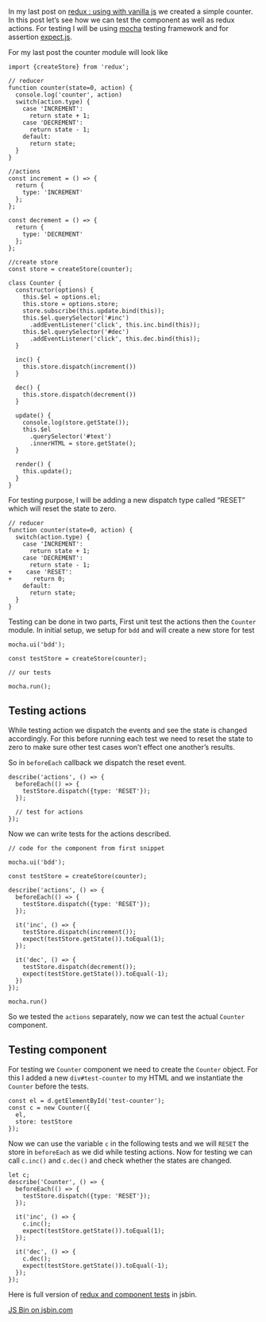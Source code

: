 In my last post on [redux : using with vanilla js](/2016/02/redux-using-with-vanilla-js.html) we created a simple counter. In this post let’s see how we can test the component as well as redux actions. For testing I will be using [mocha](http://mochajs.org/) testing framework and for assertion [expect.js](https://github.com/LearnBoost/expect.js).

For my last post the counter module will look like

    import {createStore} from 'redux';

    // reducer 
    function counter(state=0, action) {
      console.log('counter', action)
      switch(action.type) {
        case 'INCREMENT':
          return state + 1;
        case 'DECREMENT':
          return state - 1;
        default:
          return state;
      }
    }

    //actions
    const increment = () => {
      return {
        type: 'INCREMENT'
      };
    };

    const decrement = () => {
      return {
        type: 'DECREMENT'
      };
    };

    //create store
    const store = createStore(counter);

    class Counter {
      constructor(options) {
        this.$el = options.el;
        this.store = options.store;
        store.subscribe(this.update.bind(this));
        this.$el.querySelector('#inc')
          .addEventListener('click', this.inc.bind(this));
        this.$el.querySelector('#dec')
          .addEventListener('click', this.dec.bind(this));
      }

      inc() {
        this.store.dispatch(increment())
      }

      dec() {
        this.store.dispatch(decrement())
      }

      update() { 
        console.log(store.getState());
        this.$el
          .querySelector('#text')
          .innerHTML = store.getState();
      }

      render() {
        this.update();
      }
    }

For testing purpose, I will be adding a new dispatch type called “RESET” which will reset the state to zero.

    // reducer 
    function counter(state=0, action) {
      switch(action.type) {
        case 'INCREMENT':
          return state + 1;
        case 'DECREMENT':
          return state - 1;
    +    case 'RESET':
    +      return 0;
        default:
          return state;
      }
    }

Testing can be done in two parts, First unit test the actions then the `Counter` module. In initial setup, we setup for `bdd` and will create a new store for test

    mocha.ui('bdd');

    const testStore = createStore(counter);

    // our tests

    mocha.run();

Testing actions
---------------

While testing action we dispatch the events and see the state is changed accordingly. For this before running each test we need to reset the state to zero to make sure other test cases won’t effect one another’s results.

So in `beforeEach` callback we dispatch the reset event.

    describe('actions', () => {
      beforeEach(() => {
        testStore.dispatch({type: 'RESET'});
      });

      // test for actions
    });

Now we can write tests for the actions described.

    // code for the component from first snippet

    mocha.ui('bdd');

    const testStore = createStore(counter);

    describe('actions', () => {
      beforeEach(() => {
        testStore.dispatch({type: 'RESET'});
      });

      it('inc', () => {
        testStore.dispatch(increment());
        expect(testStore.getState()).toEqual(1);
      });

      it('dec', () => {
        testStore.dispatch(decrement());
        expect(testStore.getState()).toEqual(-1);
      })
    });

    mocha.run()

So we tested the `actions` separately, now we can test the actual `Counter` component.

Testing component
-----------------

For testing we `Counter` component we need to create the `Counter` object. For this I added a new `div#test-counter` to my HTML and we instantiate the `Counter` before the tests.

    const el = d.getElementById('test-counter');
    const c = new Counter({
      el,
      store: testStore
    });

Now we can use the variable `c` in the following tests and we will `RESET` the store in `beforeEach` as we did while testing actions. Now for testing we can call `c.inc()` and `c.dec()` and check whether the states are changed.

    let c;
    describe('Counter', () => {
      beforeEach(() => {
        testStore.dispatch({type: 'RESET'});
      });

      it('inc', () => {
        c.inc();
        expect(testStore.getState()).toEqual(1);
      });

      it('dec', () => {
        c.dec();
        expect(testStore.getState()).toEqual(-1);
      });
    });

Here is full version of [redux and component tests](https://jsbin.com/jibagu/edit?js,output) in jsbin.

<a href="http://jsbin.com/jibagu/3/embed?js,output" class="jsbin-embed">JS Bin on jsbin.com</a>
